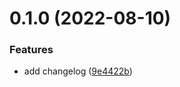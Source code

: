 # 0.1.0 (2022-08-10)


### Features

* add changelog ([9e4422b](https://github.com/atkalinin/greetings-ci/commit/9e4422be2a0b42b6307b7e11290551dfc60a8b0f))



